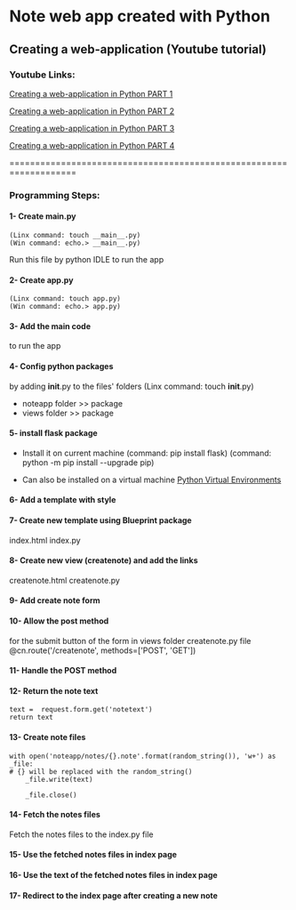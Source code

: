 # Note web app created with Python

## Creating a web-application (Youtube tutorial)

### Youtube Links:
[Creating a web-application in Python PART 1](https://www.youtube.com/watch?v=Dqd8ZHWErpE)

[Creating a web-application in Python PART 2](https://www.youtube.com/watch?v=2Nuhh_C4FbM&t=6s)

[Creating a web-application in Python PART 3](https://www.youtube.com/watch?v=TwpUpVpknCE)

[Creating a web-application in Python PART 4](https://www.youtube.com/watch?v=2SPjxL-66AM)

===================================================================

### Programming Steps:

#### 1- Create __main__.py 
    (Linx command: touch __main__.py)
    (Win command: echo.> __main__.py)
Run this file by python IDLE to run the app 

#### 2- Create app.py 
    (Linx command: touch app.py)
    (Win command: echo.> app.py)

#### 3- Add the main code
to run the app

#### 4- Config python packages
by adding __init__.py to the files' folders
    (Linx command: touch __init__.py)
* noteapp folder >> package
* views folder >> package
    
#### 5- install flask package
* Install it on current machine
        (command: pip install flask)
        (command: python -m pip install --upgrade pip)
    
* Can also be installed on a virtual machine
[Python Virtual Environments](https://realpython.com/python-virtual-environments-a-primer/)

#### 6- Add a template with style
    
#### 7- Create new template using Blueprint package
index.html
index.py

#### 8- Create new view (createnote) and add the links
createnote.html
createnote.py

#### 9- Add create note form

#### 10- Allow the post method
for the submit button of the form
in views folder createnote.py file
    @cn.route('/createnote', methods=['POST', 'GET'])
    
#### 11- Handle the POST method

#### 12- Return the note text
    text =  request.form.get('notetext')
    return text
    
#### 13- Create note files
    with open('noteapp/notes/{}.note'.format(random_string()), 'w+') as _file:
    # {} will be replaced with the random_string()
        _file.write(text)

        _file.close()
        
#### 14- Fetch the notes files
Fetch the notes files to the index.py file
    
#### 15- Use the fetched notes files in index page

#### 16- Use the text of the fetched notes files in index page

#### 17- Redirect to the index page after creating a new note
        

     
    
